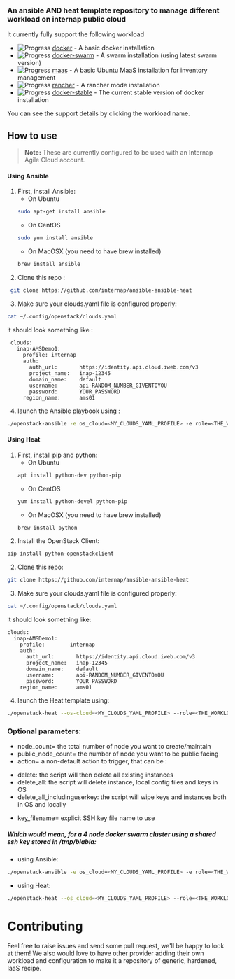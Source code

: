 ### An ansible AND heat template repository to manage different workload on internap public cloud


It currently fully support the following workload

+ ![Progress](http://progressed.io/bar/80)   [docker](/roles/docker) - A basic docker installation
+ ![Progress](http://progressed.io/bar/80)   [docker-swarm](/roles/docker-swarm) - A swarm installation (using latest swarm version)
+ ![Progress](http://progressed.io/bar/40)   [maas](/roles/maas)  - A basic Ubuntu MaaS installation for inventory management
+ ![Progress](http://progressed.io/bar/20)   [rancher](/roles/rancher) - A rancher mode installation
+ ![Progress](http://progressed.io/bar/100)  [docker-stable](/roles/docker-stable)  - The current stable version of docker installation

You can see the support details by clicking the workload name.


## How to use
> **Note:** These are currently configured to be used with an Internap Agile Cloud account.

#### Using Ansible
1. First, install Ansible:
   * On Ubuntu
   ```bash
   sudo apt-get install ansible
   ```
   * On CentOS
   ```bash
   sudo yum install ansible
   ```
   * On MacOSX (you need to have brew installed)
   ```bash
   brew install ansible
   ```
2. Clone this repo :
  ```bash
   git clone https://github.com/internap/ansible-ansible-heat
  ```
3. Make sure your clouds.yaml file is configured properly:
  ```bash
  cat ~/.config/openstack/clouds.yaml
  ```
  it should look something like :
 ```text
  clouds:
    inap-AMSDemo1:
      profile: internap
      auth:
        auth_url:       https://identity.api.cloud.iweb.com/v3
        project_name:   inap-12345
        domain_name:    default
        username:       api-RANDOM_NUMBER_GIVENTOYOU
        password:       YOUR_PASSWORD
      region_name:      ams01
  ```

4. launch the Ansible playbook using :
  ```bash
  ./openstack-ansible -e os_cloud=<MY_CLOUDS_YAML_PROFILE> -e role=<THE_WORKLOAD_NAME>
  ```

#### Using Heat
1. First, install pip and python:
   * On Ubuntu
   ```bash
   apt install python-dev python-pip
   ```
   * On CentOS
   ```bash
   yum install python-devel python-pip
   ```
   * On MacOSX (you need to have brew installed)
   ```bash
   brew install python
   ```
2. Install the OpenStack Client:
  ```bash
  pip install python-openstackclient
  ```
2. Clone this repo:
  ```bash
  git clone https://github.com/internap/ansible-ansible-heat
  ```
3. Make sure your clouds.yaml file is configured properly:
  ```bash
  cat ~/.config/openstack/clouds.yaml
  ```
  it should look something like:
  ```text
  clouds:
    inap-AMSDemo1:
      profile:        internap
      auth:
        auth_url:       https://identity.api.cloud.iweb.com/v3
        project_name:   inap-12345
        domain_name:    default
        username:       api-RANDOM_NUMBER_GIVENTOYOU
        password:       YOUR_PASSWORD
      region_name:      ams01
  ```
4. launch the Heat template using:
  ```bash
  ./openstack-heat --os-cloud=<MY_CLOUDS_YAML_PROFILE> --role=<THE_WORKLOAD_NAME>
  ```

### Optional parameters:
* node_count= the total number of node you want to create/maintain
* public_node_count= the number of node you want to be public facing
* action= a non-default action to trigger, that can be :
 - delete: the script will then delete all existing instances
 - delete_all: the script will delete instance, local config files and keys in OS
 - delete_all_includinguserkey: the script will wipe keys and instances both in OS and locally
* key_filename= explicit SSH key file name to use

##### Which would mean, for a 4 node docker swarm cluster using a shared ssh key stored in /tmp/blabla:
* using Ansible:
 ```bash
./openstack-ansible -e os_cloud=<MY_CLOUDS_YAML_PROFILE> -e role=<THE_WORKLOAD_NAME> -e node_count=4 -e key_filename=/tmp/blabla
```
* using Heat:
 ```bash
./openstack-heat --os_cloud=<MY_CLOUDS_YAML_PROFILE> --role=<THE_WORKLOAD_NAME> --node_count=4 --key_filename=/tmp/blabla
```

# Contributing
Feel free to raise issues and send some pull request, we'll be happy to look at them!
We also would love to have other provider adding their own workload and configuration
to make it a repository of generic, hardened, IaaS recipe.  
